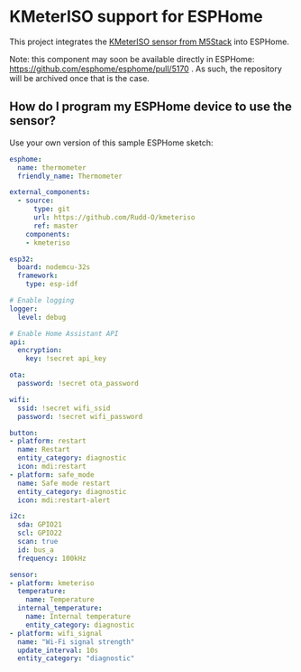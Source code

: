 # KMeterISO support for ESPHome

This project integrates the
[KMeterISO sensor from M5Stack](https://docs.m5stack.com/en/unit/KMeterISO%20Unit)
into ESPHome.

Note: this component may soon be available directly in ESPHome:
https://github.com/esphome/esphome/pull/5170 .  As such, the
repository will be archived once that is the case.

## How do I program my ESPHome device to use the sensor?

Use your own version of this sample ESPHome sketch:

```yaml
esphome:
  name: thermometer
  friendly_name: Thermometer

external_components:
  - source:
      type: git
      url: https://github.com/Rudd-O/kmeteriso
      ref: master
    components:
    - kmeteriso

esp32:
  board: nodemcu-32s
  framework:
    type: esp-idf

# Enable logging
logger:
  level: debug

# Enable Home Assistant API
api:
  encryption:
    key: !secret api_key

ota:
  password: !secret ota_password

wifi:
  ssid: !secret wifi_ssid
  password: !secret wifi_password

button:
- platform: restart
  name: Restart
  entity_category: diagnostic
  icon: mdi:restart
- platform: safe_mode
  name: Safe mode restart
  entity_category: diagnostic
  icon: mdi:restart-alert

i2c:
  sda: GPIO21
  scl: GPIO22
  scan: true
  id: bus_a
  frequency: 100kHz

sensor:
- platform: kmeteriso
  temperature:
    name: Temperature
  internal_temperature:
    name: Internal temperature
    entity_category: diagnostic
- platform: wifi_signal
  name: "Wi-Fi signal strength"
  update_interval: 10s
  entity_category: "diagnostic"
```
